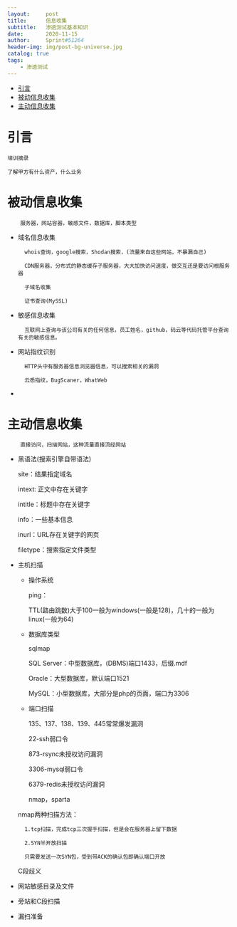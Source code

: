 ```yaml
---
layout:     post
title:      信息收集
subtitle:   渗透测试基本知识
date:       2020-11-15
author:     Sprint#51264
header-img: img/post-bg-universe.jpg
catalog: true
tags:
    - 渗透测试
---
```

<!-- TOC -->

- [引言](#%E5%BC%95%E8%A8%80)
- [被动信息收集](#%E8%A2%AB%E5%8A%A8%E4%BF%A1%E6%81%AF%E6%94%B6%E9%9B%86)
- [主动信息收集](#%E4%B8%BB%E5%8A%A8%E4%BF%A1%E6%81%AF%E6%94%B6%E9%9B%86)

<!-- /TOC -->
# 引言

    培训摘录

    了解甲方有什么资产，什么业务
# 被动信息收集

        服务器，网站容器，敏感文件，数据库，脚本类型

* 域名信息收集

        whois查询，google搜索，Shodan搜索，(流量来自这些网站，不暴漏自己)

        CDN服务器，分布式的静态缓存子服务器，大大加快访问速度，做交互还是要访问根服务器

        子域名收集
        
        证书查询(MySSL)
    

* 敏感信息收集

        互联网上查询与该公司有关的任何信息，员工姓名，github，码云等代码托管平台查询有关的敏感信息。

* 网站指纹识别

        HTTP头中有服务器信息浏览器信息，可以搜索相关的漏洞

        云悉指纹，BugScaner，WhatWeb

* 
    


# 主动信息收集

        直接访问，扫描网站，这种流量直接流经网站

* 黑语法(搜索引擎自带语法)

    site：结果指定域名

    intext: 正文中存在关键字

    intitle：标题中存在关键字

    info：一些基本信息

    inurl：URL存在关键字的网页

    filetype：搜索指定文件类型




* 主机扫描

    - 操作系统

        ping：

        TTL(路由跳数)大于100一般为windows(一般是128)，几十的一般为linux(一般为64)

    - 数据库类型

        sqlmap

        SQL Server：中型数据库，(DBMS)端口1433，后缀.mdf

        Oracle：大型数据库，默认端口1521

        MySQL：小型数据库，大部分是php的页面，端口为3306

    - 端口扫描

        135、137、138、139、445常常爆发漏洞

        22-ssh弱口令

        873-rsync未授权访问漏洞

        3306-mysql弱口令

        6379-redis未授权访问漏洞

        nmap，sparta

    nmap两种扫描方法：

        1.tcp扫描，完成tcp三次握手扫描，但是会在服务器上留下数据

        2.SYN半开放扫描

        只需要发送一次SYN包，受到带ACK的确认包即确认端口开放

    C段歧义





* 网站敏感目录及文件

* 旁站和C段扫描

* 漏扫准备